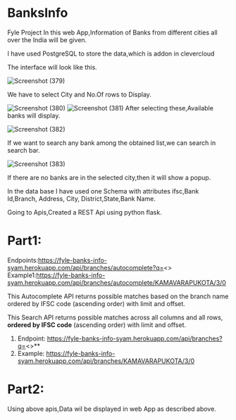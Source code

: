 # BanksInfo
Fyle Project
In this web App,Information of Banks from different cities all over the India will be given.

I have used PostgreSQL to store the data,which is addon in clevercloud 

The interface will look like this.

![Screenshot (379)](https://user-images.githubusercontent.com/56387441/121138175-1250e980-c855-11eb-947a-3a8bf43f23d1.png)




We have to select City and No.Of rows to Display.

![Screenshot (380)](https://user-images.githubusercontent.com/56387441/121138189-15e47080-c855-11eb-894a-948695d0c6b5.png)
![Screenshot (381)](https://user-images.githubusercontent.com/56387441/121138216-1bda5180-c855-11eb-89bd-48e6fc51cf35.png)
After selecting these,Available banks will display.

![Screenshot (382)](https://user-images.githubusercontent.com/56387441/121138227-1da41500-c855-11eb-9d24-3792777b0292.png)

If we want to search any bank among the obtained list,we can search in search bar.


![Screenshot (383)](https://user-images.githubusercontent.com/56387441/121138255-21379c00-c855-11eb-945b-56921d6dcfdc.png)

If there are no banks are in the selected city,then it will show  a popup.


In the data base I have used one Schema with attributes ifsc,Bank Id,Branch,	Address,	City,	District,State,Bank Name.

Going to Apis,Created a REST Api using python flask.

# Part1:

Endpoints:https://fyle-banks-info-syam.herokuapp.com/api/branches/autocomplete?q=<>
Example1:https://fyle-banks-info-syam.herokuapp.com/api/branches/autocomplete/KAMAVARAPUKOTA/3/0

This Autocomplete API returns possible matches based on the branch name ordered by IFSC code (ascending order) with limit and offset.


This Search API returns possible matches across all columns and all rows, **ordered by IFSC code** (ascending order) with limit and offset.

1. Endpoint: https://fyle-banks-info-syam.herokuapp.com/api/branches?q=<>**
2. Example: https://fyle-banks-info-syam.herokuapp.com/api/branches/KAMAVARAPUKOTA/3/0

# Part2:
Using above apis,Data wil be displayed in web App as described above.

